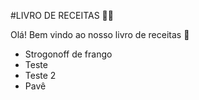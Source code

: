 #LIVRO DE RECEITAS :man_cook:

Olá! Bem vindo ao nosso livro de receitas :wave:

- Strogonoff de frango
- Teste
- Teste 2
- Pavê
